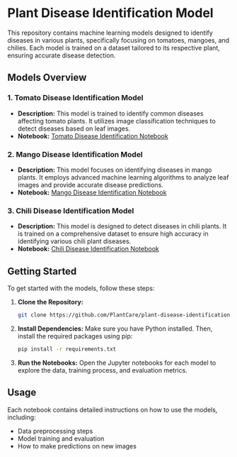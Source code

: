 # Plant Disease Identification Model

This repository contains machine learning models designed to identify diseases in various plants, specifically focusing on tomatoes, mangoes, and chilies. Each model is trained on a dataset tailored to its respective plant, ensuring accurate disease detection.

## Models Overview

### 1. Tomato Disease Identification Model
- **Description:** This model is trained to identify common diseases affecting tomato plants. It utilizes image classification techniques to detect diseases based on leaf images.
- **Notebook:** [Tomato Disease Identification Notebook](https://github.com/PlantCare-Bangkit/Plant-Disease-Identification-Model/blob/main/Tomato/PandaTanam_Tomato_final.ipynb)

### 2. Mango Disease Identification Model
- **Description:** This model focuses on identifying diseases in mango plants. It employs advanced machine learning algorithms to analyze leaf images and provide accurate disease predictions.
- **Notebook:** [Mango Disease Identification Notebook](https://github.com/PlantCare-Bangkit/Plant-Disease-Identification-Model/blob/main/Mango/MangoModelFinal.ipynb)

### 3. Chili Disease Identification Model
- **Description:** This model is designed to detect diseases in chili plants. It is trained on a comprehensive dataset to ensure high accuracy in identifying various chili plant diseases.
- **Notebook:** [Chili Disease Identification Notebook](https://github.com/PlantCare-Bangkit/Plant-Disease-Identification-Model/blob/main/Chili/ChiliModelFinal.ipynb)

## Getting Started

To get started with the models, follow these steps:

1. **Clone the Repository:**
    ```bash
    git clone https://github.com/PlantCare/plant-disease-identification-model.git cd plant-disease-identification-model
    ```

2. **Install Dependencies:**
   Make sure you have Python installed. Then, install the required packages using pip:
   ```bash
   pip install -r requirements.txt
   ```

3. **Run the Notebooks:**
    Open the Jupyter notebooks for each model to explore the data, training process, and evaluation metrics.

## Usage

Each notebook contains detailed instructions on how to use the models, including:
- Data preprocessing steps
- Model training and evaluation
- How to make predictions on new images
